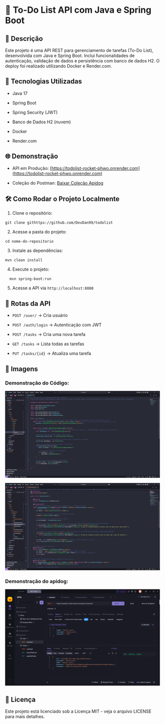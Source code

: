 # 📌 To-Do List API com Java e Spring Boot

## 📖 Descrição

Este projeto é uma API REST para gerenciamento de tarefas (To-Do List), desenvolvida com Java e Spring Boot. Inclui funcionalidades de autenticação, validação de dados e persistência com banco de dados H2. O deploy foi realizado utilizando Docker e Render.com.

## 🚀 Tecnologias Utilizadas

* Java 17

* Spring Boot

* Spring Security (JWT)

* Banco de Dados H2 (nuvem)

* Docker

* Render.com

## 🌐 Demonstração

* API em Produção: [https://todolist-rocket-phwo.onrender.com](https://todolist-rocket-phwo.onrender.com)

* Coleção do Postman: [Baixar Coleção Apidog]([/docs/My%20Project.openapi.json])

## 🛠 Como Rodar o Projeto Localmente

1. Clone o repositório:

  ```
  git clone githttps://github.com/DevDan99/todolist
  ```

2. Acesse a pasta do projeto:

  ```
  cd nome-do-repositorio
  ```

3. Instale as dependências:

  ```
  mvn clean install
  ```

4. Execute o projeto:
```
  mvn spring-boot:run
```

5. Acesse a API via `http://localhost:8080`

## 🔗 Rotas da API

* `POST /user/` → Cria usuário

* `POST /auth/login` → Autenticação com JWT

* `POST /tasks` → Cria uma nova tarefa

* `GET /tasks` → Lista todas as tarefas

* `PUT /tasks/{id}` → Atualiza uma tarefa

## 📸 Imagens
### Demonstração do Código:
![Demonstração do Codigo](images/Captura%20de%20tela%202025-03-27%20114658.png)

![Demonstração do Codigo](images/Captura%20de%20tela%202025-03-27%20114731.png)
### Demonstração do apidog:
![Demonstração do Codigo](images/Captura%20de%20tela%202025-03-27%20115217.png)



## 📜 Licença

Este projeto está licenciado sob a Licença MIT - veja o arquivo LICENSE para mais detalhes.
